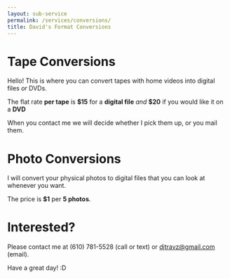```yaml
---
layout: sub-service
permalink: /services/conversions/
title: David's Format Conversions
---
```


<h1>Tape Conversions</h1>
<p>Hello! This is where you can convert tapes with home videos into digital files <i>or</i> DVDs.</p>
<p>The flat rate <b>per tape</b> is <b>$15</b> for a <b>digital file</b> <i>and</i> <b>$20</b> if you would like it on a <b>DVD</b></p>
<p></p>
<p>When you contact me we will decide whether I pick them up, or you mail them.</p>
<p></p>
<p></p>
<h1>Photo Conversions</h1>
<p>I will convert your physical photos to digital files that you can look at whenever you want.</p>
<p>The price is <b>$1</b> per <b>5 photos</b>.</p>
<h1>Interested?</h1>
<p>Please contact me at (610) 781-5528 (call or text) or <a href="mailto:djtravz@gmail.com?subject={SERVICES}%20Photos">djtravz@gmail.com</a> (email).</p>
<p></p>
<p></p>
<p>Have a great day! :D</p>
